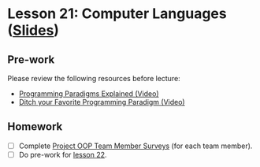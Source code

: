 # Lesson 21: Computer Languages ([Slides](https://code-differently.github.io/code-differently-25-q1/slides/#/lesson_21))

## Pre-work

Please review the following resources before lecture:

* [Programming Paradigms Explained (Video)](https://www.youtube.com/watch?v=H5uA6p_pK-Y)
* [Ditch your Favorite Programming Paradigm (Video)](https://www.youtube.com/watch?v=UOkOA6W-vwc)

## Homework

- [ ] Complete [Project OOP Team Member Surveys][survey-link] (for each team member).
- [ ] Do pre-work for [lesson 22](/lesson_22/).

[survey-link]: https://forms.gle/VtPkEUYT1fh6B82D8